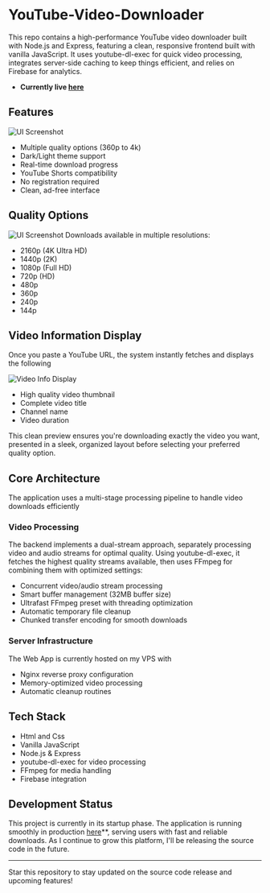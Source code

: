 # YouTube-Video-Downloader
This repo contains a high-performance YouTube video downloader built with Node.js and Express, featuring a clean, responsive frontend built with vanilla JavaScript. It uses youtube-dl-exec for quick video processing, integrates server-side caching to keep things efficient, and relies on Firebase for analytics. 
- **Currently live [here](https://youtube.sk10codebase.online)**

## Features
![UI Screenshot](https://sk10codebase.online/images/Youtube/Youtube.png)
- Multiple quality options (360p to 4k)
- Dark/Light theme support
- Real-time download progress
- YouTube Shorts compatibility
- No registration required
- Clean, ad-free interface

## Quality Options
![UI Screenshot](https://sk10codebase.online/images/Youtube/Quality.png)
Downloads available in multiple resolutions:
- 2160p (4K Ultra HD)
- 1440p (2K)
- 1080p (Full HD)
- 720p (HD)
- 480p
- 360p
- 240p
- 144p

## Video Information Display

Once you paste a YouTube URL, the system instantly fetches and displays the following

![Video Info Display](https://sk10codebase.online/images/Youtube/UI.png)

- High quality video thumbnail
- Complete video title
- Channel name
- Video duration

This clean preview ensures you're downloading exactly the video you want, presented in a sleek, organized layout before selecting your preferred quality option.

## Core Architecture

The application uses a multi-stage processing pipeline to handle video downloads efficiently

### Video Processing
The backend implements a dual-stream approach, separately processing video and audio streams for optimal quality. Using youtube-dl-exec, it fetches the highest quality streams available, then uses FFmpeg for combining them with optimized settings:

- Concurrent video/audio stream processing
- Smart buffer management (32MB buffer size)
- Ultrafast FFmpeg preset with threading optimization
- Automatic temporary file cleanup
- Chunked transfer encoding for smooth downloads

### Server Infrastructure
The Web App is currently hosted on my VPS with
- Nginx reverse proxy configuration
- Memory-optimized video processing
- Automatic cleanup routines

## Tech Stack
- Html and Css
- Vanilla JavaScript 
- Node.js & Express
- youtube-dl-exec for video processing
- FFmpeg for media handling
- Firebase integration

## Development Status 

This project is currently in its startup phase. The application is running smoothly in production [here](https://youtube.sk10codebase.online)**, serving users with fast and reliable downloads. As I continue to grow this platform, I'll be releasing the source code in the future.

---
Star this repository to stay updated on the source code release and upcoming features!

  
